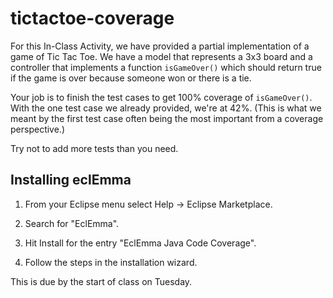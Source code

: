 # tictactoe-coverage

For this In-Class Activity, we have provided a partial implementation of a game of Tic Tac Toe. We have a model that represents a 3x3 board and a controller that implements a function ``isGameOver()`` which should return true if the game is over because someone won or there is a tie. 

Your job is to finish the test cases to get 100% coverage of ``isGameOver()``. With the one test case we already provided, we're at 42%. (This is what we meant by the first test case often being the most important from a coverage perspective.)

Try not to add more tests than you need.

## Installing eclEmma

1. From your Eclipse menu select Help → Eclipse Marketplace.

2. Search for "EclEmma".

3. Hit Install for the entry "EclEmma Java Code Coverage".

4. Follow the steps in the installation wizard. 

This is due by the start of class on Tuesday.
